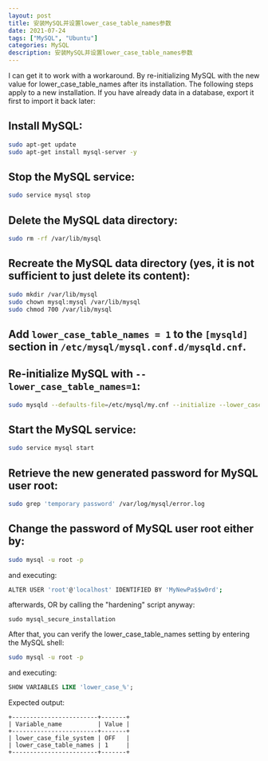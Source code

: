 ```yaml
---
layout: post
title: 安装MySQL并设置lower_case_table_names参数
date: 2021-07-24
tags: ["MySQL", "Ubuntu"]
categories: MySQL
description: 安装MySQL并设置lower_case_table_names参数
---
```


 I can get it to work with a workaround. By re-initializing MySQL with the new value for lower_case_table_names after its installation. The following steps apply to a new installation. If you have already data in a database, export it first to import it back later:

## Install MySQL:

```bash
sudo apt-get update    
sudo apt-get install mysql-server -y
```

## Stop the MySQL service:
```bash
sudo service mysql stop
```

## Delete the MySQL data directory:
```bash
sudo rm -rf /var/lib/mysql
```

## Recreate the MySQL data directory (yes, it is not sufficient to just delete its content):
```bash
sudo mkdir /var/lib/mysql    
sudo chown mysql:mysql /var/lib/mysql
sudo chmod 700 /var/lib/mysql
```

## Add `lower_case_table_names = 1` to the `[mysqld]` section in `/etc/mysql/mysql.conf.d/mysqld.cnf`.

## Re-initialize MySQL with `--lower_case_table_names=1`:
```bash
sudo mysqld --defaults-file=/etc/mysql/my.cnf --initialize --lower_case_table_names=1 --user=mysql --console
```

## Start the MySQL service:
```bash
sudo service mysql start
```

## Retrieve the new generated password for MySQL user root:
```bash
sudo grep 'temporary password' /var/log/mysql/error.log
```

## Change the password of MySQL user root either by:
```bash
sudo mysql -u root -p
```
and executing:
```bash
ALTER USER 'root'@'localhost' IDENTIFIED BY 'MyNewPa$$w0rd';
```

afterwards, OR by calling the "hardening" script anyway:
```shell
sudo mysql_secure_installation
```

After that, you can verify the lower_case_table_names setting by entering the MySQL shell:

```bash
sudo mysql -u root -p
```

and executing:

```sql
SHOW VARIABLES LIKE 'lower_case_%';
```
Expected output:

```
+------------------------+-------+
| Variable_name          | Value |
+------------------------+-------+
| lower_case_file_system | OFF   |
| lower_case_table_names | 1     |
+------------------------+-------+
```
